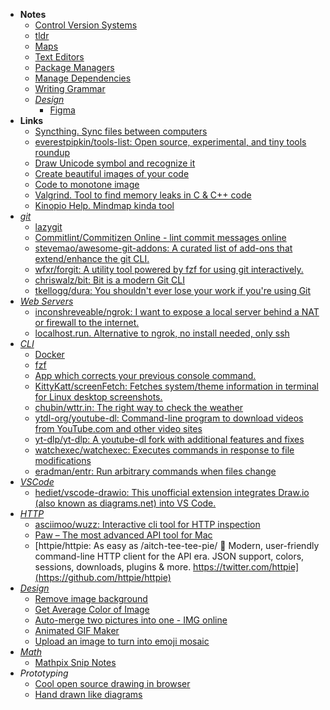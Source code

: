 - **Notes**
	- [Control Version Systems](Control%20Version%20Systems.md)
	- [tldr](Tools/tldr.md)
	- [Maps](Maps.md)
	- [Text Editors](Text%20Editors.md)
	- [Package Managers](Package%20Managers.md)
	- [Manage Dependencies](Manage%20Dependencies.md)
	- [Writing Grammar](Writing%20Grammar.md)
	- *[Design](../../Design.md)*
		- [Figma](Figma.md)
- **Links**
	- [Syncthing. Sync files between computers](https://syncthing.net)
	- [everestpipkin/tools-list: Open source, experimental, and tiny tools roundup](https://github.com/everestpipkin/tools-list#Coding)
	- [Draw Unicode symbol and recognize it](http://shapecatcher.com/)
	- [Create beautiful images of your code](https://ray.so/)
	- [Code to monotone image](https://code-to-image.vercel.app/)
	- [Valgrind. Tool to find memory leaks in C & C++ code](https://valgrind.org/docs/manual/quick-start.html)
	- [Kinopio Help. Mindmap kinda tool](https://help.kinopio.club)
- *[git](Tools/git.md)*
	- [lazygit](Tools/lazygit.md)
	- [Commitlint/Commitizen Online - lint commit messages online](https://commitlint.io/)
	- [stevemao/awesome-git-addons: A curated list of add-ons that extend/enhance the git CLI.](https://github.com/stevemao/awesome-git-addons#git-extras)
	- [wfxr/forgit: A utility tool powered by fzf for using git interactively.](https://github.com/wfxr/forgit)
	- [chriswalz/bit: Bit is a modern Git CLI](https://github.com/chriswalz/bit)
	- [tkellogg/dura: You shouldn't ever lose your work if you're using Git](https://github.com/tkellogg/dura)
- *[Web Servers](Web%20Servers.md)*
	- [inconshreveable/ngrok: I want to expose a local server behind a NAT or firewall to the internet.](https://github.com/inconshreveable/ngrok)
	- [localhost.run. Alternative to ngrok, no install needed, only ssh](http://localhost.run/)
- *[CLI](Shell/CLI.md)*
	- [Docker](Tools/Docker.md)
	- [fzf](Tools/fzf.md)
	- [App which corrects your previous console command.](https://github.com/nvbn/thefuck)
	- [KittyKatt/screenFetch: Fetches system/theme information in terminal for Linux desktop screenshots.](https://github.com/KittyKatt/screenFetch) 
	- [chubin/wttr.in: The right way to check the weather](https://github.com/chubin/wttr.in)
	- [ytdl-org/youtube-dl: Command-line program to download videos from YouTube.com and other video sites](https://github.com/ytdl-org/youtube-dl)
	- [yt-dlp/yt-dlp: A youtube-dl fork with additional features and fixes](https://github.com/yt-dlp/yt-dlp)
	- [watchexec/watchexec: Executes commands in response to file modifications](https://github.com/watchexec/watchexec)
	- [eradman/entr: Run arbitrary commands when files change](https://github.com/eradman/entr)
- *[VSCode](Text%20Editors/VSCode.md)*
	- [hediet/vscode-drawio: This unofficial extension integrates Draw.io (also known as diagrams.net) into VS Code.](https://github.com/hediet/vscode-drawio)
- *[HTTP](../Internet/HTTP.md)*
	- [asciimoo/wuzz: Interactive cli tool for HTTP inspection](https://github.com/asciimoo/wuzz)
	- [Paw – The most advanced API tool for Mac](https://paw.cloud/)
	- [httpie/httpie: As easy as /aitch-tee-tee-pie/ 🥧 Modern, user-friendly command-line HTTP client for the API era. JSON support, colors, sessions, downloads, plugins & more. https://twitter.com/httpie](https://github.com/httpie/httpie)
- *[Design](../../Design.md)*
	-  [Remove image background](https://www.photoroom.com/background-remover/)
	- [Get Average Color of Image](https://matkl.github.io/average-color/)
	- [Auto-merge two pictures into one - IMG online](https://www.imgonline.com.ua/eng/combine-two-images-into-one.php)
	- [Animated GIF Maker](https://ezgif.com/maker)
	- [Upload an image to turn into emoji mosaic](http://ericandrewlewis.github.io/emoji-mosaic/)
- *[Math](../../Math.md)*
	- [Mathpix Snip Notes](https://mathpix.com/)
- *Prototyping*
	- [Cool open source drawing in browser](https://www.tldraw.com/)
	- [Hand drawn like diagrams](https://excalidraw.com/)